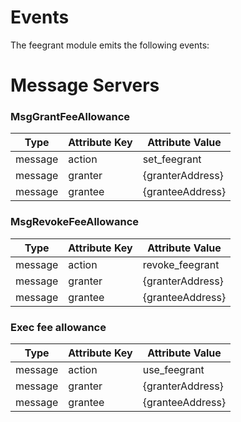 <!--
order: 4
-->

# Events

The feegrant module emits the following events:

# Message Servers

### MsgGrantFeeAllowance

| Type     | Attribute Key | Attribute Value    |
| -------- | ------------- | ------------------ |
| message  | action        | set_feegrant       |
| message  | granter       | {granterAddress}   |
| message  | grantee       | {granteeAddress}   |

### MsgRevokeFeeAllowance

| Type     | Attribute Key | Attribute Value    |
| -------- | ------------- | ------------------ |
| message  | action        | revoke_feegrant    |
| message  | granter       | {granterAddress}   |
| message  | grantee       | {granteeAddress}   |

### Exec fee allowance

| Type     | Attribute Key | Attribute Value    |
| -------- | ------------- | ------------------ |
| message  | action        | use_feegrant       |
| message  | granter       | {granterAddress}   |
| message  | grantee       | {granteeAddress}   |